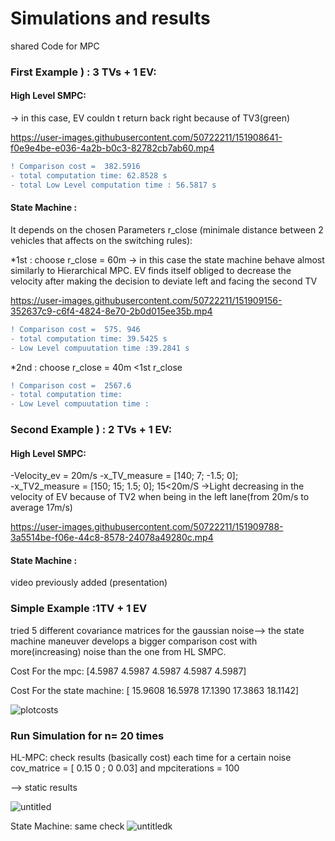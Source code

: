 # Simulations and results

shared Code for MPC

### First Example ) : 3 TVs + 1 EV:
#### High Level SMPC:
-> in this case, EV couldn t return back right because of TV3(green)

https://user-images.githubusercontent.com/50722211/151908641-f0e9e4be-e036-4a2b-b0c3-82782cb7ab60.mp4

```diff
! Comparison cost =  382.5916
- total computation time: 62.8528 s
- total Low Level computation time : 56.5817 s
```

#### State Machine :
It depends on the chosen Parameters r_close (minimale distance between 2 vehicles that affects on the switching rules):

*1st : choose r_close = 60m ->  in this case the state machine behave almost similarly to Hierarchical MPC.
EV finds itself obliged to decrease the velocity after making the decision to deviate left and facing the second TV

https://user-images.githubusercontent.com/50722211/151909156-352637c9-c6f4-4824-8e70-2b0d015ee35b.mp4

```diff
! Comparison cost =  575. 946
- total computation time: 39.5425 s
- Low Level compuutation time :39.2841 s
```
*2nd : choose r_close = 40m <1st r_close


```diff
! Comparison cost =  2567.6
- total computation time: 
- Low Level compuutation time :
```



### Second Example ) : 2 TVs + 1 EV:
#### High Level SMPC:
-Velocity_ev = 20m/s
-x_TV_measure  = [140; 7; -1.5; 0];  
-x_TV2_measure  = [150; 15; 1.5; 0];  15<20m/S
->Light decreasing in the velocity of EV because of TV2 when being in the left lane(from 20m/s to average 17m/s)

https://user-images.githubusercontent.com/50722211/151909788-3a5514be-f06e-44c8-8578-24078a49280c.mp4
#### State Machine :
video previously added (presentation)


### Simple Example :1TV + 1 EV
tried 5 different covariance matrices for the gaussian noise-->  the state machine maneuver develops a bigger comparison cost with more(increasing) noise than the one from HL SMPC.

Cost For the mpc: [4.5987    4.5987    4.5987    4.5987    4.5987]

Cost For the state machine: [ 15.9608   16.5978   17.1390   17.3863 18.1142]

![plotcosts](https://user-images.githubusercontent.com/50722211/151910280-99685dc1-271e-4900-be7a-e940ae0c5a1d.jpg)


### Run Simulation for n= 20 times
HL-MPC: check results (basically cost) each time for  a certain noise cov_matrice = [ 0.15 0 ; 0 0.03] and  mpciterations = 100 

--> static results

![untitled](https://user-images.githubusercontent.com/50722211/151920023-0a832c60-7400-47ef-920b-3aa7df4184e6.jpg)

State Machine: same check
![untitledk](https://user-images.githubusercontent.com/50722211/151920840-c9bfd957-e00e-4faf-ada2-b510776c01df.jpg)

